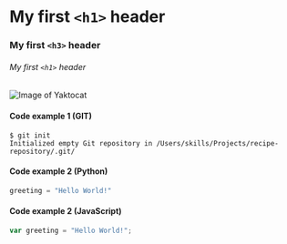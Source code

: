# My first `<h1>` header
### My first `<h3>` header
###### My first `<h1>` header 
![Image of Yaktocat](https://octodex.github.com/images/yaktocat.png)

#### Code example 1 (GIT)
```
$ git init
Initialized empty Git repository in /Users/skills/Projects/recipe-repository/.git/
```
#### Code example 2 (Python)
``` python
greeting = "Hello World!"
```
#### Code example 2 (JavaScript)
``` javascript
var greeting = "Hello World!";
```

